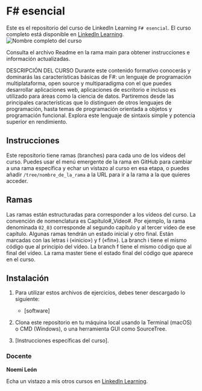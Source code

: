 # F# esencial
Este es el repositorio del curso de LinkedIn Learning `F# esencial`. El curso completo está disponible en [LinkedIn Learning][lil-course-url].
![Nombre completo del curso][lil-thumbnail-url] 

Consulta el archivo Readme en la rama main para obtener instrucciones e información actualizadas.

DESCRIPCIÓN DEL CURSO
Durante este contenido formativo conocerás y dominarás las características básicas de F#: un lenguaje de programación multiplataforma, open source y multiparadigma con el que puedes desarrollar aplicaciones web, aplicaciones de escritorio e incluso es utilizado para áreas como la ciencia de datos. Partiremos desde las principales características que lo distinguen de otros lenguajes de programación, hasta temas de programación orientada a objetos y programación funcional. Explora este lenguaje de sintaxis simple y potencia superior en rendimiento.

## Instrucciones
Este repositorio tiene ramas (branches) para cada uno de los vídeos del curso. Puedes usar el menú emergente de la rama en GitHub para cambiar a una rama específica y echar un vistazo al curso en esa etapa, o puedes añadir `/tree/nombre_de_la_rama` a la URL para ir a la rama a la que quieres acceder.

## Ramas
Las ramas están estructuradas para corresponder a los vídeos del curso. La convención de nomenclatura es Capítulo#_Vídeo#. Por ejemplo, la rama denominada `02_03` corresponde al segundo capítulo y al tercer vídeo de ese capítulo. Algunas ramas tendrán un estado inicial y otro final. Están marcadas con las letras i («inicio») y f («fin»). La branch i tiene el mismo código que al principio del vídeo. La branch f tiene el mismo código que al final del vídeo. La rama master tiene el estado final del código que aparece en el curso.

## Instalación
1. Para utilizar estos archivos de ejercicios, debes tener descargado lo siguiente:
	- [software]
	
2. Clona este repositorio en tu máquina local usando la Terminal (macOS) o CMD (Windows), o una herramienta GUI como SourceTree.
3. [Instrucciones específicas del curso].

### Docente

**Noemí León**

Echa un vistazo a mis otros cursos en [LinkedIn Learning](https://www.linkedin.com/learning/instructors/noemi-leon).

[0]: # (Replace these placeholder URLs with actual course URLs)
[lil-course-url]: https://www.linkedin.com/learning/building-a-graphql-project-with-react-js
[lil-thumbnail-url]: https://cdn.lynda.com/course/2875095/2875095-1615224395432-16x9.jpg


[1]: # (End of ES-Instruction ###############################################################################################)
